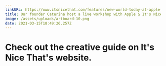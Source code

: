 ```yaml
---
linkURL: https://www.itsnicethat.com/features/new-world-today-at-apple-creative-guide-studio-nari-caterina-bianchini-240321
title: Our founder Caterina host a live workshop with Apple & It's Nice That
image: /assets/uploads/artboard-10.png
date: 2021-03-15T18:49:26.257Z
---
```

# Check out the creative guide on It's Nice That's website.